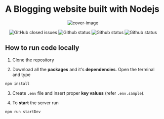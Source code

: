 # A Blogging website built with Nodejs

<p align="center">
  <img alt="cover-image" src="./public/img/coverImage.svg">
</p>
<p align="center">
  <img alt="GitHub closed issues" src="https://img.shields.io/github/issues-closed/tanmayc07/Blog-App?color=Blue">

  <img alt="Github status" src="https://img.shields.io/badge/status-In Progress-brightgreen">

  <img alt="Github status" src="https://img.shields.io/badge/Nodejs->=12.0.0-brightgreen">

  <img alt="Github status" src="https://img.shields.io/badge/license-MIT-brightgreen">
</p>


## **How to run code locally**

1. Clone the repository

2. Download all the **packages** and it's **dependencies**. Open the terminal and type

```bash
npm install
```

3. Create `.env` file and insert proper **key values** (refer `.env.sample`).

4. To **start** the server run

```bash
npm run startDev
```


<!-- [![Generic badge](https://img.shields.io/badge/Status-In_Progress-green.svg)](https://shields.io/) -->

<!-- [![GitHub license](https://img.shields.io/github/license/Naereen/StrapDown.js.svg)](https://github.com/Naereen/StrapDown.js/blob/master/LICENSE) -->

